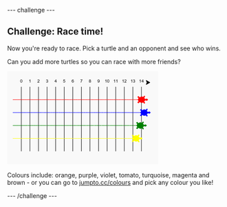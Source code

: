 \--- challenge \---

## Challenge: Race time!

Now you're ready to race. Pick a turtle and an opponent and see who wins.

Can you add more turtles so you can race with more friends?

![captura de pantalla](images/race-more.png)

Colours include: orange, purple, violet, tomato, turquoise, magenta and brown - or you can go to [jumpto.cc/colours](http://jumpto.cc/colours) and pick any colour you like!

\--- /challenge \---